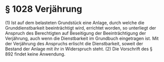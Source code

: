 # § 1028 Verjährung
(1) Ist auf dem belasteten Grundstück eine Anlage, durch welche die Grunddienstbarkeit beeinträchtigt wird, errichtet worden, so unterliegt der Anspruch des Berechtigten auf Beseitigung der Beeinträchtigung der Verjährung, auch wenn die Dienstbarkeit im Grundbuch eingetragen ist. Mit der Verjährung des Anspruchs erlischt die Dienstbarkeit, soweit der Bestand der Anlage mit ihr in Widerspruch steht.
(2) Die Vorschrift des § 892 findet keine Anwendung.